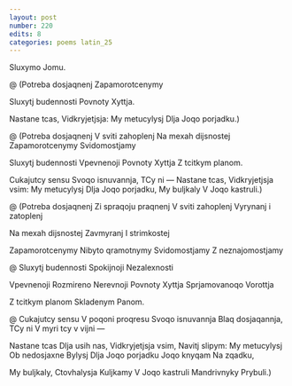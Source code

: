 ```yaml
---
layout: post
number: 220
edits: 8
categories: poems latin_25
---
```


Sluxymo
Jomu.

@
(Potreba dosjaqnenj 
Zapamorotcenymy

Sluxytj budennosti
Povnoty Xyttja.

Nastane tcas,
Vidkryjetjsja: 
My metucylysj
Dlja Joqo porjadku.)

@
(Potreba dosjaqnenj 
   V sviti zahoplenj
   Na mexah dijsnostej
Zapamorotcenymy 
   Svidomostjamy

Sluxytj budennosti
   Vpevnenoji
Povnoty Xyttja
   Z tcitkym planom.

   Cukajutcy sensu 
   Svoqo isnuvannja,
   TCy ni —
Nastane tcas,
Vidkryjetjsja vsim: 
My metucylysj
Dlja Joqo porjadku,
   My buljkaly 
   V Joqo kastruli.)

@
(Potreba dosjaqnenj 
   Zi spraqoju praqnenj
V sviti zahoplenj
   Vyrynanj i zatoplenj

Na mexah dijsnostej
   Zavmyranj 
   I strimkostej

Zapamorotcenymy 
   Nibyto qramotnymy
Svidomostjamy
   Z neznajomostjamy
  
@
Sluxytj budennosti
   Spokijnoji 
   Nezalexnosti 

Vpevnenoji
   Rozmireno 
   Nerevnoji
Povnoty Xyttja
   Sprjamovanoqo
   Vorottja

Z tcitkym planom
   Skladenym Panom.

@
Cukajutcy sensu 
   V poqoni proqresu
Svoqo isnuvannja
   Blaq dosjaqannja,
TCy ni
  V myri tcy v vijni —

Nastane tcas
   Dlja usih nas,
Vidkryjetjsja vsim,
   Navitj slipym: 
My metucylysj
   Ob nedosjaxne 
   Bylysj
Dlja Joqo porjadku
   Joqo knyqam 
   Na zqadku,

My buljkaly, 
   Ctovhalysja 
   Kuljkamy
V Joqo kastruli
   Mandrivnyky 
   Prybuli.)
